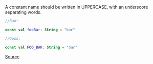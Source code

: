 A constant name should be written in UPPERCASE, with an underscore separating words.

```kotlin
//Bad:

const val fooBar: String = "bar"

//Good:

const val FOO_BAR: String = "bar"

```

[Source](https://kotlinlang.org/docs/reference/properties.html)